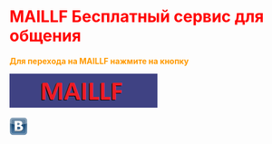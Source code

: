 <h1><span style="color: #ff0000;">MAILLF Бесплатный сервис для общения</span></h1>
<p><span style="color: #ff9900;"><strong>Для перехода на MAILLF нажмите на кнопку</strong></span></p>
<p><a href="https://batmangithuber.github.io/indexmaillf" title="MAILLF"><img src="maillfbutton.png" alt="MAILLF" width="261" height="60" /></a></p>
<p><a href="https://vk.com/fray9520" title="VK"><img src="vklogo.png" alt="VK" width="32" height="32" /></a></p>
